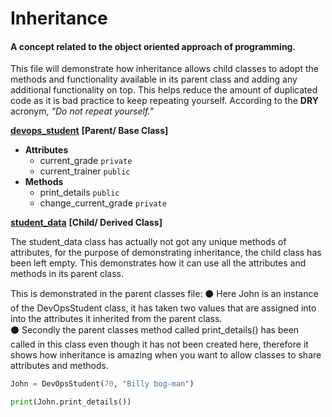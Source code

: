 # Inheritance 

#### A concept related to the object oriented approach of programming.

This file will demonstrate how inheritance allows child classes to adopt the methods and functionality available
in its parent class and adding any additional functionality on top. This helps reduce the amount of duplicated code
as it is bad practice to keep repeating yourself. According to the **DRY** acronym, _"Do not repeat yourself."_

[**devops_student**](devops_student.py) **[Parent/ Base Class]**
* **Attributes**
    * current_grade `private`
    * current_trainer `public`
* **Methods**
    * print_details `public`
    * change_current_grade `private` 

[**student_data**](student_data.py) **[Child/ Derived Class]**

The student_data class has actually not got any unique methods of attributes, for the purpose of
demonstrating inheritance, the child class has been left
empty. This demonstrates how it can use all the attributes and methods in its
parent class.

This is demonstrated in the parent classes file:
⚫ Here John is an instance of the DevOpsStudent class, it has taken two values that are assigned into
 into the attributes it inherited from the parent class. <br>
 ⚫ Secondly the parent classes method called print_details() has been called in this class even though it has not been
 created here, therefore it shows how inheritance is amazing when you want to allow classes to share attributes and methods.
```python
John = DevOpsStudent(70, "Billy bog-man")

print(John.print_details())
```